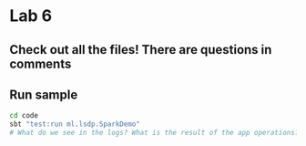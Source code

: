 # Lab 6

## Check out all the files! There are questions in comments

## Run sample

```bash
cd code
sbt "test:run ml.lsdp.SparkDemo"
# What do we see in the logs? What is the result of the app operations?
```